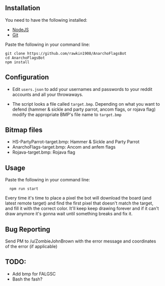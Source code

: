 ## Installation

You need to have the following installed:
* [NodeJS](https://nodejs.org)
* [Git](https://git-scm.com/book/en/v2/Getting-Started-Installing-Git)

Paste the following in your command line:

```
git clone https://github.com/rawkin1908/AnarchoFlagsBot
cd AnarchoFlagsBot
npm install
```

## Configuration

* Edit `users.json` to add your usernames and passwords
to your reddit accounts and all your throwaways.

* The script looks a file called `target.bmp`. Depending on what you want to defend (hammer & sickle and party parrot,
ancom flags, or rojava flag) modify the appropriate BMP's file name to `target.bmp`

## Bitmap files
* HS-PartyParrot-target.bmp: Hammer & Sickle and Party Parrot
* AnarchoFlags-target.bmp: Ancom and anfem flags
* Rojava-target.bmp: Rojava flag

## Usage

Paste the following in your command line:

```
  npm run start
```

Every time it's time to place a pixel the bot will download the board
(and latest remote target) and find the first pixel that doesn't match
the target, and fill it with the correct color. It'll keep keep drawing forever and if it can't draw anymore it's gonna
wait until something breaks and fix it.

## Bug Reporting
Send PM to /u/ZombieJohnBrown with the error message and coordinates of the error (if applicable)

## TODO:
* Add bmp for FALGSC
* Bash the fash?
